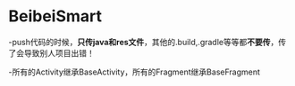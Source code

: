 # BeibeiSmart
-push代码的时候，**只传java和res文件**，其他的.build,.gradle等等都**不要传**，传了会导致别人项目出错！  

-所有的Activity继承BaseActivity，所有的Fragment继承BaseFragment
